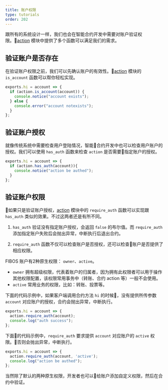 ```yaml
---
title: 账户权限
type: tutorials
order: 202
---
```


跟所有的系统设计一样，我们也会在智能合约开发中需要对账户验证权限。[action](../api/smartcontract/index.html) 模块中提供了多个函数可以满足我们的需求。

## 验证账户是否存在

在验证账户权限之前，我们可以先确认账户的有效性。[action](../api/smartcontract/index.html) 模块的 `is_account` 函数可以帮你轻松实现。

```javascript
exports.hi = account => {
  if (action.is_account(account)) {
    console.notice("account exists");
  } else {
    console.error("account notexists");
  }
};
```

## 验证账户授权

就像传统系统中需要检查用户登陆情况，智能合约开发中也可以检查用户账户的授权。我们可以使用 `has_auth` 函数来检查 `action` 是否需要指定账户的授权。

```javascript
exports.hi = account => {
  if (action.has_auth(account)){
    console.notice("action be authed");
  }
};
```

## 验证账户权限

如果只是验证账户授权，[action](../api/smartcontract/index.html) 模块中的 `require_auth` 函数可以实现跟 `has_auth` 类似的效果。不过这两者还是有所不同。

1. `has_auth` 验证没有指定账户授权，会返回 `false` 的布尔值。而 `require_auth` 添加指定账户失败后会抛出异常，中断执行后退出合约。

2. `require_auth` 函数不仅可以检查账户是否授权，还可以检查账户是否提供了相应权限。

FIBOS 账户有2种原生权限： `owner`、`active`。

* `owner` 拥有超级权限，代表着账户的归属者，因为拥有此权限者可以用于操作其他权限配置，该权限常用事务中（转账、合约 action 等）一般不会使用。
* `active` 常用业务的权限，比如：转账、投票等。

下面的代码示例中，如果客户端调用合约方法 `hi` 的时候，没有提供所传参数 `account` 对应账户的授权，合约会抛出异常，中断执行。
```javascript
exports.hi = account => {
  action.require_auth(account);
  console.log("auth success");
};
```

下面的代码示例中，`require_auth` 要求提供 `account` 对应账户的 `active` 权限。否则会抛出异常，中断执行。

```javascript
exports.hi = account => {
  action.require_auth(account, 'active');
  console.log("action be authed");
};
```

当然除了默认的两种原生权限，开发者也可以给账户添加自定义权限，然后在合约中验证。